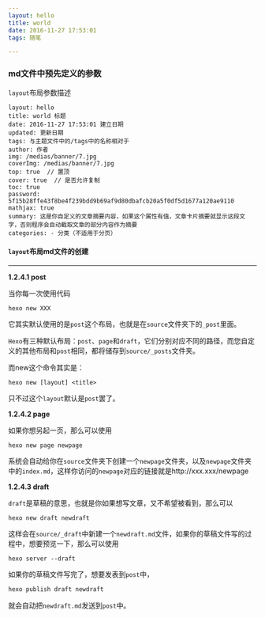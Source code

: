 ```yaml
---
layout: hello
title: world
date: 2016-11-27 17:53:01
tags: 随笔

---
```


### md文件中预先定义的参数

`layout`布局参数描述

```
layout: hello
title: world 标题
date: 2016-11-27 17:53:01 建立日期
updated: 更新日期
tags: 与主题文件中的/tags中的名称相对于
author: 作者 
img: /medias/banner/7.jpg 
coverImg: /medias/banner/7.jpg 
top: true  // 置顶
cover: true  // 是否允许复制
toc: true 
password: 5f15b28ffe43f8be4f239bdd9b69af9d80dbafcb20a5f0df5d1677a120ae9110 
mathjax: true 
summary: 这是你自定义的文章摘要内容，如果这个属性有值，文章卡片摘要就显示这段文字，否则程序会自动截取文章的部分内容作为摘要 
categories: - 分类（不适用于分页）
```



#### `layout`布局md文件的创建

------

**1.2.4.1 post**

当你每一次使用代码

```
hexo new XXX
```

它其实默认使用的是`post`这个布局，也就是在`source`文件夹下的`_post`里面。

`Hexo`有三种默认布局：`post`、`page`和`draft`，它们分别对应不同的路径，而您自定义的其他布局和`post`相同，都将储存到`source/_posts`文件夹。

而new这个命令其实是：

```
hexo new [layout] <title>
```

只不过这个`layout`默认是`post`罢了。

**1.2.4.2 page**

如果你想另起一页，那么可以使用

``` 
hexo new page newpage
```

系统会自动给你在`source`文件夹下创建一个`newpage`文件夹，以及`newpage`文件夹中的`index.md`，这样你访问的`newpage`对应的链接就是http://xxx.xxx/newpage

**1.2.4.3 draft**

`draft`是草稿的意思，也就是你如果想写文章，又不希望被看到，那么可以

```
hexo new draft newdraft
```

这样会在`source/_draft`中新建一个`newdraft.md`文件，如果你的草稿文件写的过程中，想要预览一下，那么可以使用

```
hexo server --draft
```

如果你的草稿文件写完了，想要发表到`post`中，

```bash
hexo publish draft newdraft
```

就会自动把`newdraft.md`发送到`post`中。